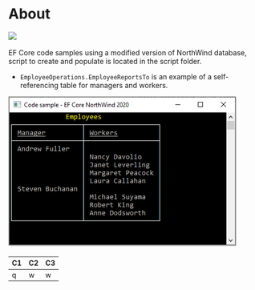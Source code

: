 ﻿# About

[![](https://img.shields.io/badge/EF%20Core-Code-green)]()

EF Core code samples using a modified version of NorthWind database, script to create and populate is located in the script folder.

- `EmployeeOperations.EmployeeReportsTo` is an example of a self-referencing table for managers and workers.

![Screenshot](assets/screenshot.png)

| C1        |   C2    |   C3 |
|:------------- |:-------------|:-------------|
| q |w  | w |
